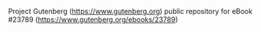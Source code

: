 Project Gutenberg (https://www.gutenberg.org) public repository for eBook #23789 (https://www.gutenberg.org/ebooks/23789)
